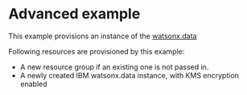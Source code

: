 # Advanced example

This example provisions an instance of the [watsonx.data](https://github.com/terraform-ibm-modules/terraform-ibm-watsonx-data)

Following resources are provisioned by this example:

- A new resource group if an existing one is not passed in.
- A newly created IBM watsonx.data instance, with KMS encryption enabled
